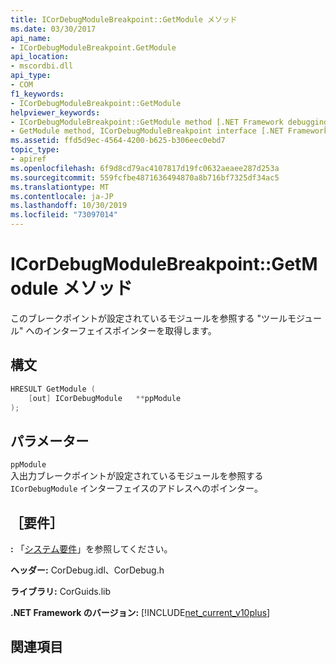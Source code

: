 ```yaml
---
title: ICorDebugModuleBreakpoint::GetModule メソッド
ms.date: 03/30/2017
api_name:
- ICorDebugModuleBreakpoint.GetModule
api_location:
- mscordbi.dll
api_type:
- COM
f1_keywords:
- ICorDebugModuleBreakpoint::GetModule
helpviewer_keywords:
- ICorDebugModuleBreakpoint::GetModule method [.NET Framework debugging]
- GetModule method, ICorDebugModuleBreakpoint interface [.NET Framework debugging]
ms.assetid: ffd5d9ec-4564-4200-b625-b306eec0ebd7
topic_type:
- apiref
ms.openlocfilehash: 6f9d8cd79ac4107817d19fc0632aeaee287d253a
ms.sourcegitcommit: 559fcfbe4871636494870a8b716bf7325df34ac5
ms.translationtype: MT
ms.contentlocale: ja-JP
ms.lasthandoff: 10/30/2019
ms.locfileid: "73097014"
---
```

# <a name="icordebugmodulebreakpointgetmodule-method"></a>ICorDebugModuleBreakpoint::GetModule メソッド
このブレークポイントが設定されているモジュールを参照する "ツールモジュール" へのインターフェイスポインターを取得します。  
  
## <a name="syntax"></a>構文  
  
```cpp  
HRESULT GetModule (  
    [out] ICorDebugModule   **ppModule  
);  
```  
  
## <a name="parameters"></a>パラメーター  
 `ppModule`  
 入出力ブレークポイントが設定されているモジュールを参照する `ICorDebugModule` インターフェイスのアドレスへのポインター。  
  
## <a name="requirements"></a>［要件］  
 **:** 「[システム要件](../../../../docs/framework/get-started/system-requirements.md)」を参照してください。  
  
 **ヘッダー:** CorDebug.idl、CorDebug.h  
  
 **ライブラリ:** CorGuids.lib  
  
 **.NET Framework のバージョン:** [!INCLUDE[net_current_v10plus](../../../../includes/net-current-v10plus-md.md)]  
  
## <a name="see-also"></a>関連項目

